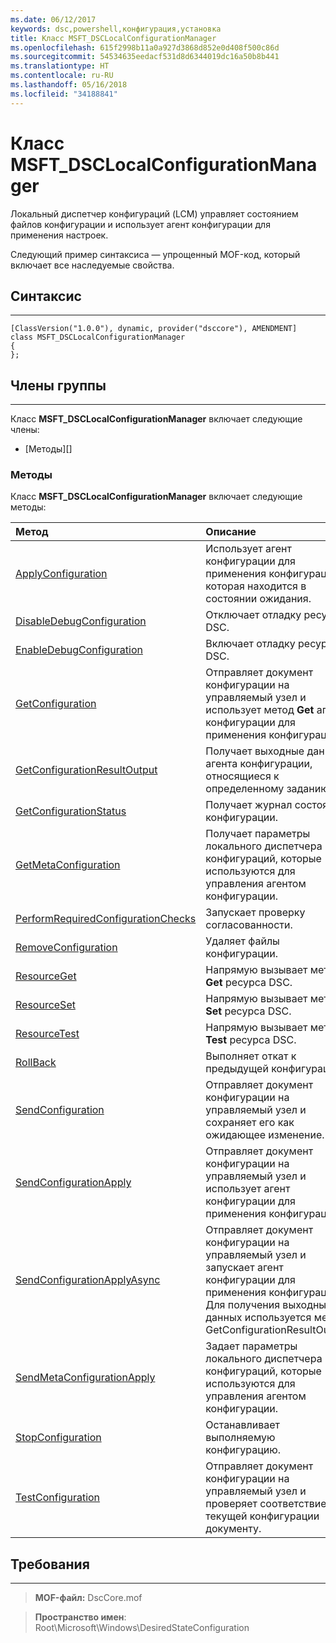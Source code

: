 ```yaml
---
ms.date: 06/12/2017
keywords: dsc,powershell,конфигурация,установка
title: Класс MSFT_DSCLocalConfigurationManager
ms.openlocfilehash: 615f2998b11a0a927d3868d852e0d408f500c86d
ms.sourcegitcommit: 54534635eedacf531d8d6344019dc16a50b8b441
ms.translationtype: HT
ms.contentlocale: ru-RU
ms.lasthandoff: 05/16/2018
ms.locfileid: "34188841"
---
```

# <a name="msftdsclocalconfigurationmanager-class"></a>Класс MSFT_DSCLocalConfigurationManager

Локальный диспетчер конфигураций (LCM) управляет состоянием файлов конфигурации и использует агент конфигурации для применения настроек.

Следующий пример синтаксиса — упрощенный MOF-код, который включает все наследуемые свойства.

## <a name="syntax"></a>Синтаксис
------

``` syntax
[ClassVersion("1.0.0"), dynamic, provider("dsccore"), AMENDMENT]
class MSFT_DSCLocalConfigurationManager
{
};
```

## <a name="members"></a>Члены группы
-------

Класс **MSFT_DSCLocalConfigurationManager** включает следующие члены:

-   [Методы][]

### <a name="methods"></a>Методы

Класс **MSFT_DSCLocalConfigurationManager** включает следующие методы:

|Метод |Описание |
|:--- |:---|
| [ApplyConfiguration](msft-dsclocalconfigurationmanager-applyconfiguration.md)| Использует агент конфигурации для применения конфигурации, которая находится в состоянии ожидания.|
| [DisableDebugConfiguration](msft-dsclocalconfigurationmanager-disabledebugconfiguration.md)| Отключает отладку ресурсов DSC.|
| [EnableDebugConfiguration](msft-dsclocalconfigurationmanager-enabledebugconfiguration.md)| Включает отладку ресурсов DSC.|
| [GetConfiguration](msft-dsclocalconfigurationmanager-getconfiguration.md)| Отправляет документ конфигурации на управляемый узел и использует метод **Get** агента конфигурации для применения конфигурации.|
| [GetConfigurationResultOutput](msft-dsclocalconfigurationmanager-getconfigurationresultoutput.md)| Получает выходные данные агента конфигурации, относящиеся к определенному заданию.|
| [GetConfigurationStatus](msft-dsclocalconfigurationmanager-getconfigurationstatus.md)| Получает журнал состояния конфигурации.|
| [GetMetaConfiguration](msft-dsclocalconfigurationmanager-getmetaconfiguration.md)| Получает параметры локального диспетчера конфигураций, которые используются для управления агентом конфигурации.|
| [PerformRequiredConfigurationChecks](msft-dsclocalconfigurationmanager-performrequiredconfigurationchecks.md)| Запускает проверку согласованности.|
| [RemoveConfiguration](msft-dsclocalconfigurationmanager-removeconfiguration.md)| Удаляет файлы конфигурации.|
| [ResourceGet](msft-dsclocalconfigurationmanager-resourceget.md)| Напрямую вызывает метод **Get** ресурса DSC.|
| [ResourceSet](msft-dsclocalconfigurationmanager-resourceset.md)| Напрямую вызывает метод **Set** ресурса DSC.|
| [ResourceTest](msft-dsclocalconfigurationmanager-resourcetest.md)| Напрямую вызывает метод **Test** ресурса DSC.|
| [RollBack](msft-dsclocalconfigurationmanager-rollback.md)| Выполняет откат к предыдущей конфигурации.|
| [SendConfiguration](msft-dsclocalconfigurationmanager-sendconfiguration.md)| Отправляет документ конфигурации на управляемый узел и сохраняет его как ожидающее изменение.|
| [SendConfigurationApply](msft-dsclocalconfigurationmanager-sendconfigurationapply.md)| Отправляет документ конфигурации на управляемый узел и использует агент конфигурации для применения конфигурации.|
| [SendConfigurationApplyAsync](msft-dsclocalconfigurationmanager-sendconfigurationapplyasync.md)| Отправляет документ конфигурации на управляемый узел и запускает агент конфигурации для применения конфигурации. Для получения выходных данных используется метод GetConfigurationResultOutput.|
| [SendMetaConfigurationApply](msft-dsclocalconfigurationmanager-sendmetaconfigurationapply.md)| Задает параметры локального диспетчера конфигураций, которые используются для управления агентом конфигурации.|
| [StopConfiguration](msft-dsclocalconfigurationmanager-stopconfiguration.md)| Останавливает выполняемую конфигурацию.|
| [TestConfiguration](msft-dsclocalconfigurationmanager-testconfiguration.md)| Отправляет документ конфигурации на управляемый узел и проверяет соответствие текущей конфигурации документу.|





## <a name="requirements"></a>Требования
------------
>**MOF-файл:** DscCore.mof

>**Пространство имен**: Root\Microsoft\Windows\DesiredStateConfiguration